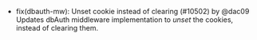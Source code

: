 - fix(dbauth-mw): Unset cookie instead of clearing (#10502) by @dac09
Updates dbAuth middleware implementation to _unset_ the cookies, instead of clearing them.
